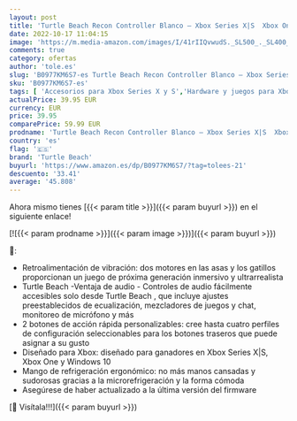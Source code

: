 ```yaml
---
layout: post
title: 'Turtle Beach Recon Controller Blanco – Xbox Series X|S  Xbox One y PC'
date: 2022-10-17 11:04:15
image: 'https://m.media-amazon.com/images/I/41rIIQvwudS._SL500_._SL400_.jpg'
comments: true
category: ofertas
author: 'tole.es'
slug: 'B0977KM6S7-es Turtle Beach Recon Controller Blanco – Xbox Series X|S...'
sku: 'B0977KM6S7-es'
tags: [ 'Accesorios para Xbox Series X y S','Hardware y juegos para Xbox One','Hardware y juegos para Xbox Series X y S','Mandos y controles para Xbox Series X y S','Videojuegos','turtle beach','xbox','🇪🇸', ]
actualPrice: 39.95 EUR
currency: EUR
price: 39.95
comparePrice: 59.99 EUR
prodname: 'Turtle Beach Recon Controller Blanco – Xbox Series X|S  Xbox One y PC'
country: 'es'
flag: '🇪🇸'
brand: 'Turtle Beach'
buyurl: 'https://www.amazon.es/dp/B0977KM6S7/?tag=tolees-21'
descuento: '33.41'
average: '45.808'
---
```


Ahora mismo tienes [{{< param title >}}]({{< param buyurl >}}) en el siguiente enlace!

[![{{< param prodname >}}]({{< param image >}})]({{< param buyurl >}})

🔎:

- Retroalimentación de vibración: dos motores en las asas y los gatillos proporcionan un juego de próxima generación inmersivo y ultrarrealista
- Turtle Beach -Ventaja de audio - Controles de audio fácilmente accesibles solo desde Turtle Beach , que incluye ajustes preestablecidos de ecualización, mezcladores de juegos y chat, monitoreo de micrófono y más
- 2 botones de acción rápida personalizables: cree hasta cuatro perfiles de configuración seleccionables para los botones traseros que puede asignar a su gusto
- Diseñado para Xbox: diseñado para ganadores en Xbox Series X|S, Xbox One y Windows 10
- Mango de refrigeración ergonómico: no más manos cansadas y sudorosas gracias a la microrefrigeración y la forma cómoda
- Asegúrese de haber actualizado a la última versión del firmware

[🛒 Visítala!!!]({{< param buyurl >}})
